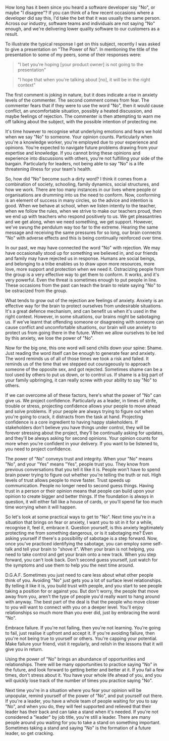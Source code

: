 How long has it been since you heard a software developer say "No", or maybe "I disagree"? If you can think of a few recent occasions where a developer did say this, I'd take the bet that it was usually the same person. Across our industry, software teams and individuals are not saying "No" enough, and we're delivering lower quality software to our customers as a result.

To illustrate the typical response I get on this subject, recently I was asked to give a presentation on "The Power of No". In mentioning the title of the presentation to some of my peers, some of their responses were:

> "I bet you're hoping [your product owner] is not going to the presentation"

> "I hope that when you're talking about [no], it will be in the right context"

The first comment is joking in nature, but it does indicate a rise in anxiety levels of the commenter. The second comment comes from fear. The commenter fears that if they were to use the word "No", then it would cause conflict, an uncomfortable situation, possibly a heated discussion, and maybe feelings of rejection. The commenter is then attempting to warn me off talking about the subject, with the possible intention of protecting me.

It's time however to recognise what underlying emotions and fears we hold when we say "No" to someone. Your opinion counts. Particularly when you're a knowledge worker, you're employed due to your experience and opinions. You're expected to navigate future problems drawing from your expertise and knowledge. If you cannot bring these opinions and experience into discussions with others, you're not fulfilling your side of the bargain. Particularly for leaders, not being able to say "No" is a life threatening illness for your team's health.

So, how did "No" become such a dirty word? I think it comes from a combination of society, schooling, family dynamics, social structures, and how we work. There are too many instances in our lives where people or organisations are drumming into us the need to conform. Now, conforming is an element of success in many circles, so the advice and intention is good. When we behave at school, when we listen intently to the teacher, when we follow the rules, when we strive to make our teachers proud, then we end up with teachers who respond positively to us. We get pleasantries and we get along, when we need something, we get support. However, we've swung the pendulum way too far to the extreme. Hearing the same message and receiving the same pressures for so long, our brain connects "No" with adverse effects and this is being continually reinforced over time.

In our past, we may have connected the word "No" with rejection. We may have occasionally stood up for something we believed in, and our friends and family may have rejected us in response. Humans are social beings, and belonging to a tribe enables us to draw upon more resources, more love, more support and protection when we need it. Ostracizing people from the group is a very effective way to get them to conform. It works, and it's very powerful. Even the threat is sometimes enough to put people in line. These occasions from the past can teach the brain to relate saying "No" to be ostracized from the group.

What tends to grow out of the rejection are feelings of anxiety. Anxiety is an effective way for the brain to protect ourselves from undesirable situations. It's a great defence mechanism, and can benefit us when it's used in the right context. However, in some situations, our brains might be sabotaging us. If we've learnt that offending someone or disagreeing with someone can cause conflict and uncomfortable situations, our brain will use anxiety to protect us from going there in the future. When we allow ourselves to be led by this anxiety, we lose the power of "No".

Now for the big one, this one word will send chills down your spine: Shame. Just reading the word itself can be enough to generate fear and anxiety. The word reminds us of all of those times we took a risk and failed. It reminds us of the time that we stepped out courageously to approach someone of the opposite sex, and got rejected. Sometimes shame can be a tool used by others to put us down, or to control us. If shame is a big part of your family upbringing, it can really screw with your ability to say "No" to others.

If we can overcome all of these factors, here's what the power of "No" can give us. We project confidence. Particularly as a leader, in times of strife, trouble or stress, projecting confidence allows your people to move ahead and solve problems. If your people are always trying to figure out when you're going to crack, it distracts from the task at hand. Projecting confidence is a core ingredient to having happy stakeholders. If stakeholders don't believe you have things under control, they will be forever stressing about the project, they'll be continually asking for updates, and they'll be always asking for second opinions. Your opinion counts for more when you're confident in your delivery. If you want to be listened to, you need to project confidence.

The power of "No" conveys trust and integrity. When your "No" means "No", and your "Yes" means "Yes", people trust you. They know from previous conversations that you tell it like it is. People won't have to spend brain power trying to figure out whether you're telling the truth or not. High levels of trust allows people to move faster. Trust speeds up communication. People no longer need to second guess things. Having trust in a person or their opinion means that people can build upon your opinion to create bigger and better things. If the foundation is always in question, it will either fall like a house of cards, or you'll spend far too much time worrying when it will happen.

So let's look at some practical ways to get to "No". Next time you're in a situation that brings on fear or anxiety, I want you to sit in it for a while, recognise it, feel it, embrace it. Question yourself, is this anxiety legitimately protecting me from something dangerous, or is it sabotaging me? Even asking yourself if there's a possibility of sabotage is a step forward. Now, once you've practiced identifying the sabotage, you can employ some self-talk and tell your brain to "shove it". When your brain is not helping, you need to take control and get your brain onto a new track. When you step forward, you can't look back. Don't second guess yourself, just watch for the symptoms and use them to help you the next time around.

D.G.A.F. Sometimes you just need to care less about what other people think of you. Avoiding "No" just gets you a lot of surface level relationships. By telling it like it is, you build trust with people, and you start to see people taking a position for or against you. But don't worry, the people that move away from you, aren't the type of people you'd really want to hang around with anyway. The best part of the deal is that the people who move closer to you will want to connect with you on a deeper level. You'll enjoy relationships so much more than you ever did, just by embracing the word "No".

Embrace failure. If you're not failing, then you're not learning. You're going to fail, just realise it upfront and accept it. If you're avoiding failure, then you're not being true to yourself or others. You're capping your potential. Make failure your friend, visit it regularly, and relish in the lessons that it will give you in return.

Using the power of "No" brings an abundance of opportunities and relationships. There will be many opportunities to practice saying "No" in the future, and look forward to getting better and better at it. If you fail a few times, don't stress about it. You have your whole life ahead of you, and you will quickly lose track of the number of times you practice saying "No".

Next time you're in a situation where you fear your opinion will be unpopular, remind yourself of the power of "No", and put yourself out there. If you're a leader, you have a whole team of people waiting for you to say "No", and when you do, they will feel supported and relieved that their leader has their back and can take a stand when it's needed. If you're not considered a "leader" by job title, you're still a leader. There are many people around you waiting for you to take a stand on something important. Sometimes taking a stand and saying "No" is the formation of a future leader, so get cracking.